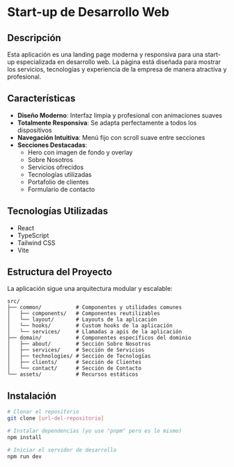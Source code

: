 # Start-up de Desarrollo Web

## Descripción
Esta aplicación es una landing page moderna y responsiva para una start-up especializada en desarrollo web. La página está diseñada para mostrar los servicios, tecnologías y experiencia de la empresa de manera atractiva y profesional.

## Características
- **Diseño Moderno**: Interfaz limpia y profesional con animaciones suaves
- **Totalmente Responsiva**: Se adapta perfectamente a todos los dispositivos
- **Navegación Intuitiva**: Menú fijo con scroll suave entre secciones
- **Secciones Destacadas**:
  - Hero con imagen de fondo y overlay
  - Sobre Nosotros
  - Servicios ofrecidos
  - Tecnologías utilizadas
  - Portafolio de clientes
  - Formulario de contacto

## Tecnologías Utilizadas
- React
- TypeScript
- Tailwind CSS
- Vite

## Estructura del Proyecto
La aplicación sigue una arquitectura modular y escalable:

```tree
src/
├── common/           # Componentes y utilidades comunes
│   ├── components/   # Componentes reutilizables
│   └── layout/       # Layouts de la aplicación
│   └── hooks/        # Custom hooks de la aplicación
│   └── services/     # Llamadas a apis de la aplicación
├── domain/           # Componentes específicos del dominio
│   ├── about/        # Sección Sobre Nosotros
│   ├── services/     # Sección de Servicios
│   ├── technologies/ # Sección de Tecnologías
│   ├── clients/      # Sección de Clientes
│   └── contact/      # Sección de Contacto
└── assets/           # Recursos estáticos
```

## Instalación
```bash
# Clonar el repositorio
git clone [url-del-repositorio]

# Instalar dependencias (yo use "pnpm" pero es lo mismo)
npm install

# Iniciar el servidor de desarrollo
npm run dev
```

